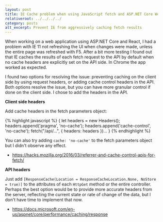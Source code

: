 ```yaml
---
layout: post
title: IE Cache problem when using JavaScript fetch and ASP.NET Core Web API
relativeroot: ../../../../
category: posts
alt_excerpt: Prevent IE from aggressively caching fetch results
---
```


When working on a web application using ASP.NET Core and React, I had a problem with IE 11 not refreshing the UI when changes were made, unless the entire page was refreshed with F5.
After a bit more testing I found out that IE caches the results of each fetch request to the API by default when no cache headers are explicitly set on the API side.
In Chrome the app worked as expected.

I found two options for resolving the issue: preventing caching on the client side by using request headers, or adding cache control headers in the API.
Both options resolve the issue, but you can have more granular control if done on the client side.
I chose to add the headers in the API.

<b>Client side headers</b>

Add cache headers in the fetch parameters object:

{% highlight javascript %}
{
  let headers = new Headers();
  headers.append('pragma', 'no-cache');
  headers.append('cache-control', 'no-cache');
  fetch("/api/...", { headers: headers })...
}
{% endhighlight %}

You can also try adding `cache: 'no-cache'` to the fetch parameters object but I didn't observe any effect.

- <https://hacks.mozilla.org/2016/03/referrer-and-cache-control-apis-for-fetch/>

<b>API headers</b>

Just add `[ResponseCache(Location = ResponseCacheLocation.None, NoStore = true)]` to the attributes of each `HttpGet` method or the entire controller.
Perhaps the best option would be to provide more accurate headers from the server, reflecting the current state or rate of change of the data, but I don't have time to implement that now.

- <https://docs.microsoft.com/en-us/aspnet/core/performance/caching/response>
